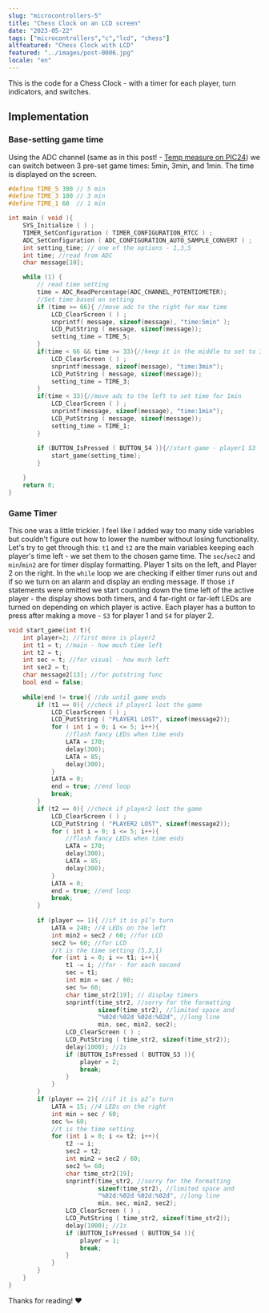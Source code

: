 ```yaml
---
slug: "microcontrollers-5"
title: "Chess Clock on an LCD screen"
date: "2023-05-22"
tags: ["microcontrollers","c","lcd", "chess"]
altfeatured: "Chess Clock with LCD"
featured: "../images/post-0006.jpg"
locale: "en"
---
```


This is the code for a Chess Clock - with a timer for each player, turn indicators, and switches.

## Implementation

### Base-setting game time

Using the ADC channel (same as in this post! - [Temp measure on PIC24](https://kryzin.netlify.app/blog/microcontrollers-2/)) we can switch between 3 pre-set game times: 5min, 3min, and 1min. The time is displayed on the screen.

```c
#define TIME_5 300 // 5 min
#define TIME_3 180 // 3 min
#define TIME_1 60  // 1 min

int main ( void ){
    SYS_Initialize ( ) ;
    TIMER_SetConfiguration ( TIMER_CONFIGURATION_RTCC ) ;
    ADC_SetConfiguration ( ADC_CONFIGURATION_AUTO_SAMPLE_CONVERT ) ;
    int setting_time; // one of the options - 1,3,5
    int time; //read from ADC
    char message[10];

    while (1) {
        // read time setting 
        time = ADC_ReadPercentage(ADC_CHANNEL_POTENTIOMETER);
        //Set time based on setting
        if (time >= 66){ //move adc to the right for max time
            LCD_ClearScreen ( ) ;
            snprintf( message, sizeof(message), "time:5min" );
            LCD_PutString ( message, sizeof(message));
            setting_time = TIME_5;
        }
        if(time < 66 && time >= 33){//keep it in the middle to set to 3min
            LCD_ClearScreen ( ) ;
            snprintf(message, sizeof(message), "time:3min");
            LCD_PutString ( message, sizeof(message));
            setting_time = TIME_3;
        }
        if(time < 33){//move adc to the left to set time for 1min
            LCD_ClearScreen ( ) ;
            snprintf(message, sizeof(message), "time:1min");
            LCD_PutString ( message, sizeof(message));
            setting_time = TIME_1;
        }
        
        if (BUTTON_IsPressed ( BUTTON_S4 )){//start game - player1 S3
            start_game(setting_time);   
        }

    }
    return 0;
}
```

### Game Timer

This one was a little trickier. I feel like I added way too many side variables but couldn't figure out how to lower the number without losing functionality.
Let's try to get through this: `t1` and `t2` are the main variables keeping each player's time left - we set them to the chosen game time.
The `sec`/`sec2` and `min`/`min2` are for timer display formatting.
Player 1 sits on the left, and Player 2 on the right. In the `while` loop we are checking if either timer runs out and if so we turn on an alarm and display an ending message. If those `if` statements were omitted we start counting down the time left of the active player - the display shows both timers, and 4 far-right or far-left LEDs are turned on depending on which player is active.
Each player has a button to press after making a move - `S3` for player 1 and `S4` for player 2.

```c
void start_game(int t){
    int player=2; //first move is player2
    int t1 = t; //main - how much time left
    int t2 = t;
    int sec = t; //for visual - how much left
    int sec2 = t;
    char message2[13]; //for putstring func
    bool end = false;
    
    while(end != true){ //do until game ends
        if (t1 == 0){ //check if player1 lost the game
            LCD_ClearScreen ( ) ;
            LCD_PutString ( "PLAYER1 LOST", sizeof(message2));
            for ( int i = 0; i <= 5; i++){
                //flash fancy LEDs when time ends
                LATA = 170;
                delay(300);
                LATA = 85;
                delay(300);
            }  
            LATA = 0;
            end = true; //end loop
            break;
        }
        if (t2 == 0){ //check if player2 lost the game
            LCD_ClearScreen ( ) ;
            LCD_PutString ( "PLAYER2 LOST", sizeof(message2));
            for ( int i = 0; i <= 5; i++){
                //flash fancy LEDs when time ends
                LATA = 170;
                delay(300);
                LATA = 85;
                delay(300);
            }  
            LATA = 0;
            end = true; //end loop
            break;
        }
        
        if (player == 1){ //if it is p1’s turn
            LATA = 240; //4 LEDs on the left
            int min2 = sec2 / 60; //for LCD
            sec2 %= 60; //for LCD
            //t is the time setting (5,3,1)
            for (int i = 0; i <= t1; i++){
                t1 -= i; //for - for each second 
                sec = t1;
                int min = sec / 60;
                sec %= 60;
                char time_str2[19]; // display timers
                snprintf(time_str2, //sorry for the formatting
                         sizeof(time_str2), //limited space and
                         "%02d:%02d %02d:%02d", //long line
                         min, sec, min2, sec2);
                LCD_ClearScreen ( ) ;
                LCD_PutString ( time_str2, sizeof(time_str2));
                delay(1000); //1s
                if (BUTTON_IsPressed ( BUTTON_S3 )){
                    player = 2;
                    break;
                }
            }
        }
        if (player == 2){ //if it is p2’s turn
            LATA = 15; //4 LEDs on the right
            int min = sec / 60;
            sec %= 60;
            //t is the time setting
            for (int i = 0; i <= t2; i++){
                t2 -= i;
                sec2 = t2;
                int min2 = sec2 / 60;
                sec2 %= 60;
                char time_str2[19];
                snprintf(time_str2, //sorry for the formatting
                         sizeof(time_str2), //limited space and
                         "%02d:%02d %02d:%02d", //long line
                         min, sec, min2, sec2);
                LCD_ClearScreen ( ) ;
                LCD_PutString ( time_str2, sizeof(time_str2));
                delay(1000); //1s
                if (BUTTON_IsPressed ( BUTTON_S4 )){
                    player = 1;
                    break;
                }
            }
        }
    }
}
```

Thanks for reading! :heart:
